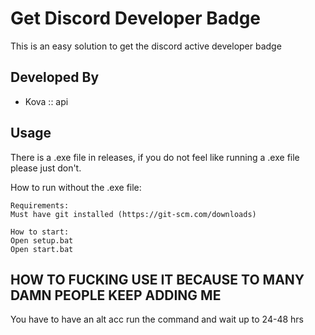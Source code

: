 
# Get Discord Developer Badge

This is an easy solution to get the discord active developer badge

## Developed By

- Kova :: api

## Usage

There is a .exe file in releases, if you do not feel like running a .exe file please just don't.

How to run without the .exe file:
```
Requirements:
Must have git installed (https://git-scm.com/downloads)

How to start:
Open setup.bat
Open start.bat
```

## HOW TO FUCKING USE IT BECAUSE TO MANY DAMN PEOPLE KEEP ADDING ME
You have to have an alt acc run the command and wait up to 24-48 hrs
